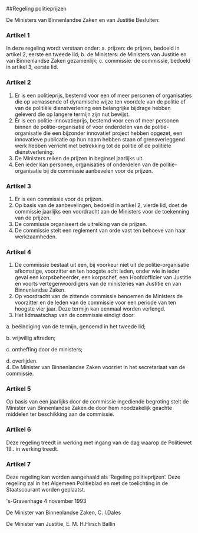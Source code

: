 <meta http-equiv='Content-Type' content='text/html; charset=utf-8' />

##Regeling politieprijzen

De Ministers van Binnenlandse Zaken en van Justitie  Besluiten:    

### Artikel  1  

In deze regeling wordt verstaan onder:   a. prijzen:  de prijzen, bedoeld in artikel 2, eerste en tweede lid;    b. de Ministers:  de Ministers van Justitie en van Binnenlandse Zaken gezamenlijk;    c. commissie:  de commissie, bedoeld in artikel 3, eerste lid.     

### Artikel  2  

1.  Er is een politieprijs, bestemd voor een of meer personen of organisaties die op verrassende of dynamische wijze ten voordele van de politie of van de politiële dienstverlening een belangrijke bijdrage hebben geleverd die op langere termijn zijn nut bewijst.   
2.  Er is een politie-innovatieprijs, bestemd voor een of meer personen binnen de politie-organisatie of voor onderdelen van de politie-organisatie die een bijzonder innovatief project hebben opgezet, een innovatieve publicatie op hun naam hebben staan of grensverleggend werk hebben verricht met betrekking tot de politie of de politiële dienstverlening.   
3.  De Ministers reiken de prijzen in beginsel jaarlijks uit.   
4.  Een ieder kan personen, organisaties of onderdelen van de politie-organisatie bij de commissie aanbevelen voor de prijzen.   

### Artikel  3  

1.  Er is een commissie voor de prijzen.   
2.  Op basis van de aanbevelingen, bedoeld in artikel 2, vierde lid, doet de commissie jaarlijks een voordracht aan de Ministers voor de toekenning van de prijzen.   
3.  De commissie organiseert de uitreiking van de prijzen.   
4.  De commissie stelt een reglement van orde vast ten behoeve van haar werkzaamheden.   

### Artikel  4  

1.  De commissie bestaat uit een, bij voorkeur niet uit de politie-organisatie afkomstige, voorzitter en ten hoogste acht leden, onder wie in ieder geval een korpsbeheerder, een korpschef, een Hoofdofficier van Justitie en voorts vertegenwoordigers van de ministeries van Justitie en van Binnenlandse Zaken.   
2.  Op voordracht van de zittende commissie benoemen de Ministers de voorzitter en de leden van de commissie voor een periode van ten hoogste vier jaar. Deze termijn kan eenmaal worden verlengd.   
3.  Het lidmaatschap van de commissie eindigt door: 

a. beëindiging van de termijn, genoemd in het tweede lid;  

b. vrijwillig aftreden;  

c. ontheffing door de ministers;  

d. overlijden.     
4.  De Minister van Binnenlandse Zaken voorziet in het secretariaat van de commissie.   

### Artikel  5  

Op basis van een jaarlijks door de commissie ingediende begroting stelt de Minister van Binnenlandse Zaken de door hem noodzakelijk geachte middelen ter beschikking aan de commissie.  

### Artikel  6  

Deze regeling treedt in werking met ingang van de dag waarop de Politiewet 19.. in werking treedt.  

### Artikel  7  

Deze regeling kan worden aangehaald als ‘Regeling politieprijzen’. Deze regeling zal in het Algemeen Politieblad en met de toelichting in de Staatscourant worden geplaatst.  

's-Gravenhage 
4 november 1993    

De 
Minister van Binnenlandse Zaken, 
C. I.Dales 

De 
Minister van Justitie, 
E. M. H.Hirsch Ballin    
